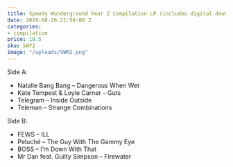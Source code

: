 ```yaml
---
title: Speedy Wunderground Year 2 Compilation LP (includes digital download)
date: 2019-06-26 21:54:00 Z
categories:
- compilation
price: 18.5
sku: SWY2
image: "/uploads/SWR2.png"
---
```


Side A:

* Natalie Bang Bang – Dangerous When Wet
* Kate Tempest & Loyle Carner – Guts
* Telegram – Inside Outside
* Teleman – Strange Combinations

Side B:

* FEWS – ILL
* Peluché – The Guy With The Gammy Eye
* BOSS – I’m Down With That
* Mr Dan feat. Guilty Simpson – Firewater

